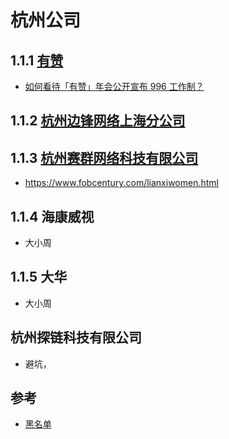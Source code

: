 # 杭州公司


## 1.1.1 [有赞](https://36kr.com/p/5174571)
- [如何看待「有赞」年会公开宣布 996 工作制？](https://www.zhihu.com/question/309428750/answer/580579623)

## 1.1.2 [杭州边锋网络上海分公司](https://github.com/996icu/996.ICU/pull/24984)



## 1.1.3 [杭州赛群网络科技有限公司](https://juejin.cn/post/7076463035451179015)
  - https://www.fobcentury.com/lianxiwomen.html



## 1.1.4 海康威视

  - 大小周


## 1.1.5 大华

  - 大小周


## 杭州探链科技有限公司
- 避坑，



## 参考

- [黑名单](https://github.com/996icu/996.ICU/tree/master/blacklist)
